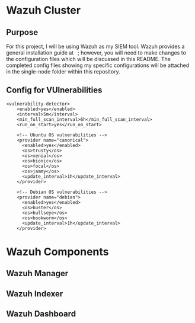 # Wazuh Cluster

## Purpose
For this project, I will be using Wazuh as my SIEM tool. Wazuh provides a general installation guide at ``` ```; however, you will need to make changes to the configuration files which will be discussed in this README. The completed config files showing my specific configurations will be attached in the single-node folder within this repository.

## Config for VUlnerabilities
```
<vulnerability-detector>
    <enabled>yes</enabled>
    <interval>5m</interval>
    <min_full_scan_interval>6h</min_full_scan_interval>
    <run_on_start>yes</run_on_start>

    <!-- Ubuntu OS vulnerabilities -->
    <provider name="canonical">
      <enabled>yes</enabled>
      <os>trusty</os>
      <os>xenial</os>
      <os>bionic</os>
      <os>focal</os>
      <os>jammy</os>
      <update_interval>1h</update_interval>
    </provider>

    <!-- Debian OS vulnerabilities -->
    <provider name="debian">
      <enabled>yes</enabled>
      <os>buster</os>
      <os>bullseye</os>
      <os>bookworm</os>
      <update_interval>1h</update_interval>
    </provider>
```

# Wazuh Components

## Wazuh Manager

## Wazuh Indexer

## Wazuh Dashboard
